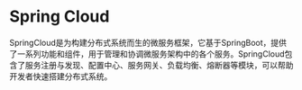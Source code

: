 # Spring Cloud

SpringCloud是为构建分布式系统而生的微服务框架，它基于SpringBoot，提供了一系列功能和组件，用于管理和协调微服务架构中的各个服务。SpringCloud包含了服务注册与发现、配置中心、服务网关、负载均衡、熔断器等模块，可以帮助开发者快速搭建分布式系统。
